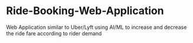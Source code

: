 # Ride-Booking-Web-Application
Web Application similar to Uber/Lyft using AI/ML to increase and decrease the ride fare according to rider demand 
